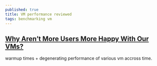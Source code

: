 ```yaml
---
published: true
title: VM performance reviewed
tags: benchmarking vm
---
```

## [Why Aren’t More Users More Happy With Our VMs?](http://tratt.net/laurie/blog/entries/why_arent_more_users_more_happy_with_our_vms_part_1.html)

warmup times + degenerating performance of various vm accross time.
